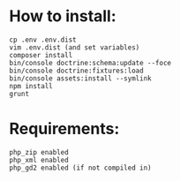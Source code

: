 # How to install:
    cp .env .env.dist
    vim .env.dist (and set variables)
    composer install
    bin/console doctrine:schema:update --foce
    bin/console doctrine:fixtures:load
    bin/console assets:install --symlink
    npm install
    grunt

# Requirements:
    php_zip enabled
    php_xml enabled
    php_gd2 enabled (if not compiled in)